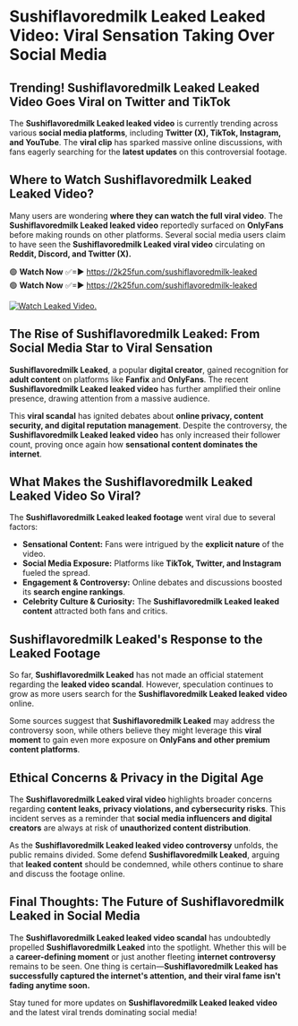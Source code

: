 # Sushiflavoredmilk Leaked Leaked Video: Viral Sensation Taking Over Social Media

## **Trending! Sushiflavoredmilk Leaked Leaked Video Goes Viral on Twitter and TikTok**
The **Sushiflavoredmilk Leaked leaked video** is currently trending across various **social media platforms**, including **Twitter (X), TikTok, Instagram, and YouTube**. The **viral clip** has sparked massive online discussions, with fans eagerly searching for the **latest updates** on this controversial footage.

## **Where to Watch Sushiflavoredmilk Leaked Leaked Video?**
Many users are wondering **where they can watch the full viral video**. The **Sushiflavoredmilk Leaked leaked video** reportedly surfaced on **OnlyFans** before making rounds on other platforms. Several social media users claim to have seen the **Sushiflavoredmilk Leaked viral video** circulating on **Reddit, Discord, and Twitter (X).**

🟢 **Watch Now** ✅=► https://2k25fun.com/sushiflavoredmilk-leaked  
🟢 **Watch Now** ✅=► https://2k25fun.com/sushiflavoredmilk-leaked  

[![Watch Leaked Video.](https://miro.medium.com/v2/resize:fit:828/format:webp/1*cilzJN44JGOrTw9NJCrNHA.gif "Watch Leaked Video")](https://2k25fun.com/sushiflavoredmilk-leaked)

## **The Rise of Sushiflavoredmilk Leaked: From Social Media Star to Viral Sensation**
**Sushiflavoredmilk Leaked**, a popular **digital creator**, gained recognition for **adult content** on platforms like **Fanfix** and **OnlyFans**. The recent **Sushiflavoredmilk Leaked leaked video** has further amplified their online presence, drawing attention from a massive audience.

This **viral scandal** has ignited debates about **online privacy, content security, and digital reputation management**. Despite the controversy, the **Sushiflavoredmilk Leaked leaked video** has only increased their follower count, proving once again how **sensational content dominates the internet**.

## **What Makes the Sushiflavoredmilk Leaked Leaked Video So Viral?**
The **Sushiflavoredmilk Leaked leaked footage** went viral due to several factors:
- **Sensational Content:** Fans were intrigued by the **explicit nature** of the video.
- **Social Media Exposure:** Platforms like **TikTok, Twitter, and Instagram** fueled the spread.
- **Engagement & Controversy:** Online debates and discussions boosted its **search engine rankings**.
- **Celebrity Culture & Curiosity:** The **Sushiflavoredmilk Leaked leaked content** attracted both fans and critics.

## **Sushiflavoredmilk Leaked's Response to the Leaked Footage**
So far, **Sushiflavoredmilk Leaked** has not made an official statement regarding the **leaked video scandal**. However, speculation continues to grow as more users search for the **Sushiflavoredmilk Leaked leaked video** online.

Some sources suggest that **Sushiflavoredmilk Leaked** may address the controversy soon, while others believe they might leverage this **viral moment** to gain even more exposure on **OnlyFans and other premium content platforms**.

## **Ethical Concerns & Privacy in the Digital Age**
The **Sushiflavoredmilk Leaked viral video** highlights broader concerns regarding **content leaks, privacy violations, and cybersecurity risks**. This incident serves as a reminder that **social media influencers and digital creators** are always at risk of **unauthorized content distribution**.

As the **Sushiflavoredmilk Leaked leaked video controversy** unfolds, the public remains divided. Some defend **Sushiflavoredmilk Leaked**, arguing that **leaked content** should be condemned, while others continue to share and discuss the footage online.

## **Final Thoughts: The Future of Sushiflavoredmilk Leaked in Social Media**
The **Sushiflavoredmilk Leaked leaked video scandal** has undoubtedly propelled **Sushiflavoredmilk Leaked** into the spotlight. Whether this will be a **career-defining moment** or just another fleeting **internet controversy** remains to be seen. One thing is certain—**Sushiflavoredmilk Leaked has successfully captured the internet's attention, and their viral fame isn't fading anytime soon.**

Stay tuned for more updates on **Sushiflavoredmilk Leaked leaked video** and the latest viral trends dominating social media!